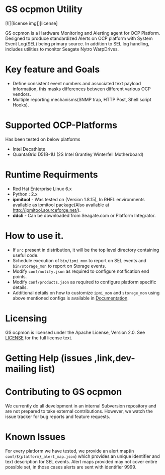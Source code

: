 GS ocpmon Utility
=================

[![][license img]][license]

GS ocpmon is a Hardware Monitoring and Alerting agent for OCP
Platform. Designed to produce standardized Alerts on OCP platform with
System Event Log(SEL) being primary source. In addition to SEL log
handling, includes utilities to monitor Seagate Nytro WarpDrives.



# Key feature and Goals
- Define consistent event numbers and associated text payload
information, this masks differences between different various OCP vendors.
- Multiple reporting mechanisms(SNMP trap, HTTP Post, Shell script Hooks).



# Supported OCP-Platforms
Has been tested on below platforms
- Intel Decathlete
- QuantaGrid D51B-1U (2S Intel Grantley Winterfell Motherboard)

# Runtime Requirments
- Red Hat Enterprise Linux 6.x
- Python : 2.x
- __ipmitool__ - Was tested on (Version 1.8.15), In RHEL environments available as ipmitool package(Also available at http://ipmitool.sourceforge.net/).
- __ddcli__ - Can be downloaded from Seagate.com or Platform Integrator.


# How to use it.
- If ```src``` present in distribution, it will be the top level directory containing useful code.
- Schedule execution of  ```bin/ipmi_mon``` to report on SEL events and
```bin/storage_mon``` to report on Storage events.
- Modify ```conf/notify.json``` as required to configure notification end
points.
- Modify ```conf/products.json``` as required to configure platform specific details.
- Additional details on how to customize ```ipmi_mon``` and ```storage_mon```  using above mentioned configs is available
in [Documentation](Documentation/).

# Licensing
GS ocpmon is licensed under the Apache License, Version 2.0. See [LICENSE](LICENSE-2.0.txt) for the full license text.


# Getting Help (issues ,link,dev-mailing list)

# Contributing to GS ocpmon
We currently do all development in an internal Subversion repository and are not prepared to take external contributions. However, we watch the issue tracker for bug reports and feature requests.

# Known Issues
For every platform we have tested, we provide an alert map(in ```conf/${platform}_alert_map.json```) which provides an unique identifier and text description for SEL events. Alert maps provided may not cover entire possible set, in those cases alerts are sent with identifier 9999.
